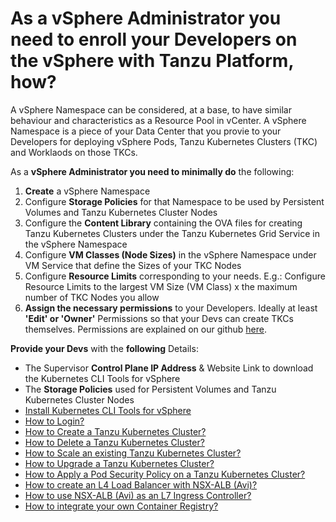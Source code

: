 # As a vSphere Administrator you need to enroll your Developers on the vSphere with Tanzu Platform, how?

A vSphere Namespace can be considered, at a base, to have similar behaviour and characteristics as a Resource Pool in vCenter. A vSphere Namespace is a piece of your Data Center that you provie to your Developers for deploying vSphere Pods, Tanzu Kubernetes Clusters (TKC) and Worklaods on those TKCs. 

As a **vSphere Administrator you need to minimally do** the following:

1. **Create** a vSphere Namespace
1. Configure **Storage Policies** for that Namespace to be used by Persistent Volumes and Tanzu Kubernetes Cluster Nodes
1. Configure the **Content Library** containing the OVA files for creating Tanzu Kubernetes Clusters under the Tanzu Kubernetes Grid Service in the vSphere Namespace
1. Configure **VM Classes (Node Sizes)** in the vSphere Namespace under VM Service that define the Sizes of your TKC Nodes
1. Configure **Resource Limits** corresponding to your needs. E.g.: Configure Resource Limits to the largest VM Size (VM Class) x the maximum number of TKC Nodes you allow
1. **Assign the necessary permissions** to your Developers. Ideally at least **'Edit' or 'Owner'** Permissions so that your Devs can create TKCs themselves. Permissions are explained on our github [here](../../TKGs-basic-usage-examples.md#vsphere-namespace-roles). 

**Provide your Devs** with the **following** Details:
* The Supervisor **Control Plane IP Address** & Website Link to download the Kubernetes CLI Tools for vSphere
* The **Storage Policies** used for Persistent Volumes and Tanzu Kubernetes Cluster Nodes
* [Install Kubernetes CLI Tools for vSphere](Install-Kubernetes-CLI-Tools-for-vSphere.md)
* [How to Login?](How-to-Login.md) 
* [How to Create a Tanzu Kubernetes Cluster?](How-to-Create-a-Tanzu-Kubernetes-Cluster.md)
* [How to Delete a Tanzu Kubernetes Cluster?](How-to-Delete-a-Tanzu-Kubernetes-Cluster.md)
* [How to Scale an existing Tanzu Kubernetes Cluster?](How-to-Scale-an-existing-Tanzu-Kubernetes-Cluster.md)
* [How to Upgrade a Tanzu Kubernetes Cluster?](How-to-Upgrade-a-Tanzu-Kubernetes-Cluster.md)
* [How to Apply a Pod Security Policy on a Tanzu Kubernetes Cluster?](How-to-Apply-a-Pod-Security-Policy-on-a-Tanzu-Kubernetes-Cluster.md)
* [How to create an L4 Load Balancer with NSX-ALB (Avi)?](How-to-create-an-L4-Load-Balancer-with-Avi.md) 
* [How to use NSX-ALB (Avi) as an L7 Ingress Controller?](How-to-use-NSX-ALB-(Avi)-as-an-L7-Ingress-Controller.md)
* [How to integrate your own Container Registry?](How-to-integrate-your-own-Container-Registry.md)